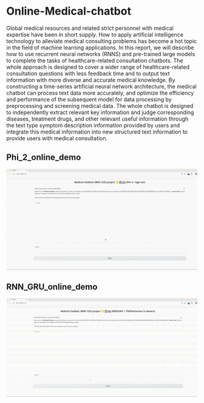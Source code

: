 # Online-Medical-chatbot

Global medical resources and related strict personnel with medical expertise have been in short supply. How to apply artificial intelligence technology to alleviate medical consulting problems has become a hot topic in the field of machine learning applications. In this report, we will describe how to use recurrent neural networks (RNNS) and pre-trained large models to complete the tasks of healthcare-related consultation chatbots. The whole approach is designed to cover a wider range of healthcare-related consultation questions with less feedback time and to output text information with more diverse and accurate medical knowledge. By constructing a time-series artificial neural network architecture, the medical chatbot can process text data more accurately, and optimize the efficiency and performance of the subsequent model for data processing by preprocessing and screening medical data. The whole chatbot is designed to independently extract relevant key information and judge corresponding diseases, treatment drugs, and other relevant useful information through the text type symptom description information provided by users and integrate this medical information into new structured text information to provide users with medical consultation.

## Phi_2_online_demo
![](https://github.com/ZHOU-henry/online-Medical-chatbot/blob/main/Phi_2_online_demo.gif)

## RNN_GRU_online_demo
![](https://github.com/ZHOU-henry/online-Medical-chatbot/blob/main/RNN_GRU_online_demo.gif)
